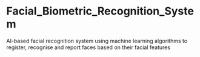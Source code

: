 # Facial_Biometric_Recognition_System
AI-based facial recognition system using machine learning algorithms to register, recognise and report faces based on their facial features

